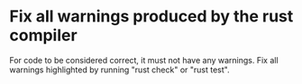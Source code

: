 # Fix all warnings produced by the rust compiler

For code to be considered correct, it must not have any warnings. Fix
all warnings highlighted by running "rust check" or "rust test".
